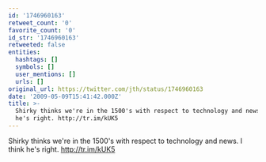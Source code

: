 ```yaml
---
id: '1746960163'
retweet_count: '0'
favorite_count: '0'
id_str: '1746960163'
retweeted: false
entities:
  hashtags: []
  symbols: []
  user_mentions: []
  urls: []
original_url: https://twitter.com/jth/status/1746960163
date: '2009-05-09T15:41:42.000Z'
title: >-
  Shirky thinks we're in the 1500's with respect to technology and news. I think
  he's right. http://tr.im/kUK5
---
```


Shirky thinks we're in the 1500's with respect to technology and news. I think he's right. http://tr.im/kUK5